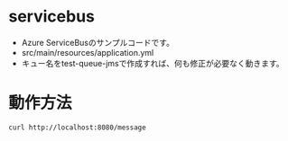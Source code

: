# servicebus
- Azure ServiceBusのサンプルコードです。
- src/main/resources/application.yml
- キュー名をtest-queue-jmsで作成すれば、何も修正が必要なく動きます。

# 動作方法

```
curl http://localhost:8080/message
```